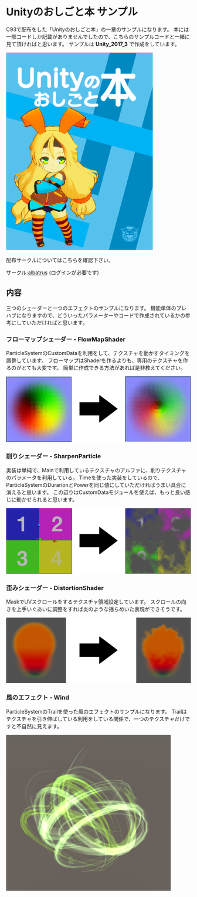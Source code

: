 # Unityのおしごと本 サンプル
C93で配布をした「Unityのおしごと本」の一章のサンプルになります。
本には一部コードしか記載がありませんでしたので、こちらのサンプルコードと一緒に見て頂ければと思います。
サンプルは **Unity_2017_3** で作成をしています。

![表紙](https://github.com/NaokiYokota/C93_unity_book_effect_sample/blob/Image/Image/c93.png "表紙")

配布サークルについてはこちらを確認下さい。

サークル:[albatrus](https://webcatalog-free.circle.ms/Circle/13601235) (ログインが必要です)

## 内容
三つのシェーダーと一つのエフェクトのサンプルになります。
機能単体のプレハブになりますので、どういったパラメーターやコードで作成されているかの参考にしていただければと思います。

### フローマップシェーダー - FlowMapShader
ParticleSystemのCustomDataを利用をして、テクスチャを動かすタイミングを調整しています。
フローマップはShaderを作るよりも、専用のテクスチャを作るのがとても大変です。
簡単に作成できる方法があれば是非教えてください。

![フローマップ](https://github.com/NaokiYokota/C93_unity_book_effect_sample/blob/Image/Image/flowmapChange.png "フローマップ")


### 削りシェーダー - SharpenParticle
実装は単純で、Mainで利用しているテクスチャのアルファに、削りテクスチャのパラメータを利用している。
Timeを使った実装をしているので、ParticleSystemのDurarionとPowerを同じ値にしていただければうまい具合に消えると思います。
この辺りはCustomDataモジュールを使えば、もっと良い感じに動かせられると思います。

![削り](https://github.com/NaokiYokota/C93_unity_book_effect_sample/blob/Image/Image/kezuriChange.png "削り")


### 歪みシェーダー - DistortionShader
MaskでUVスクロールをするテクスチャ領域設定しています。
スクロールの向きを上手いぐあいに調整をすれば炎のような揺らめいた表現ができそうです。

![歪み](https://github.com/NaokiYokota/C93_unity_book_effect_sample/blob/Image/Image/distChange.png "歪み")


### 風のエフェクト - Wind
ParticleSystemのTrailを使った風のエフェクトのサンプルになります。
Trailはテクスチャを引き伸ばしている利用をしている関係で、一つのテクスチャだけですと不自然に見えます。

![風](https://github.com/NaokiYokota/C93_unity_book_effect_sample/blob/Image/Image/wind.png "風")
